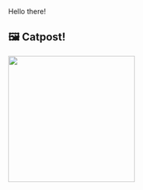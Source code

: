 Hello there!



## 🖼️ Catpost!

<sub>
    <img src="https://cdn2.thecatapi.com/images/MTYyNDU3Mg.jpg" height="256">
</sub>

